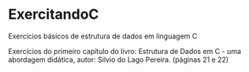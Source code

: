# ExercitandoC
Exercícios básicos de estrutura de dados em linguagem C

Exercícios do primeiro capítulo do livro: Estrutura de Dados em C - uma abordagem didática, autor: Silvio do Lago Pereira. (páginas 21 e 22)
